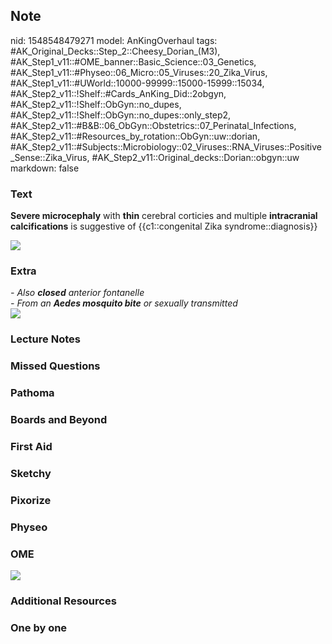 ## Note
nid: 1548548479271
model: AnKingOverhaul
tags: #AK_Original_Decks::Step_2::Cheesy_Dorian_(M3), #AK_Step1_v11::#OME_banner::Basic_Science::03_Genetics, #AK_Step1_v11::#Physeo::06_Micro::05_Viruses::20_Zika_Virus, #AK_Step1_v11::#UWorld::10000-99999::15000-15999::15034, #AK_Step2_v11::!Shelf::#Cards_AnKing_Did::2obgyn, #AK_Step2_v11::!Shelf::ObGyn::no_dupes, #AK_Step2_v11::!Shelf::ObGyn::no_dupes::only_step2, #AK_Step2_v11::#B&B::06_ObGyn::Obstetrics::07_Perinatal_Infections, #AK_Step2_v11::#Resources_by_rotation::ObGyn::uw::dorian, #AK_Step2_v11::#Subjects::Microbiology::02_Viruses::RNA_Viruses::Positive_Sense::Zika_Virus, #AK_Step2_v11::Original_decks::Dorian::obgyn::uw
markdown: false

### Text
<b>Severe microcephaly</b> with <b>thin</b> cerebral corticies and
multiple <b>intracranial</b> <b>calcifications</b> is suggestive of
{{c1::congenital Zika syndrome::diagnosis}}
<div><img src="868966-figure.jpg"></div>

### Extra
<div>
  <i>- Also <b>closed</b> anterior fontanelle</i>
</div>
<div>
  <i>- From an <b>Aedes mosquito bite</b> or sexually
  transmitted</i>
</div><i><img src="paste-165961831284737.jpg"></i>

### Lecture Notes


### Missed Questions


### Pathoma


### Boards and Beyond


### First Aid


### Sketchy


### Pixorize


### Physeo


### OME
<div class="ome-widget">
  <a href="https://onlinemeded.org/spa/obgyn?ref=anki"><img src=
  "_OME_AnkiFlashcards_Topic_6.png"></a>
</div>

### Additional Resources


### One by one

